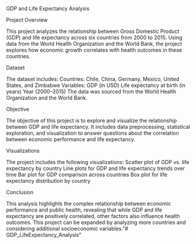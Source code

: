 GDP and Life Expectancy Analysis

Project Overview

This project analyzes the relationship between Gross Domestic Product (GDP) and life expectancy across six countries from 2000 to 2015. Using data from the World Health Organization and the World Bank, the project explores how economic growth correlates with health outcomes in these countries.

Dataset

The dataset includes:
Countries: Chile, China, Germany, Mexico, United States, and Zimbabwe
Variables:
GDP (in USD)
Life expectancy at birth (in years)
Year (2000–2015)
The data was sourced from the World Health Organization and the World Bank.

Objective

The objective of this project is to explore and visualize the relationship between GDP and life expectancy. It includes data preprocessing, statistical exploration, and visualization to answer questions about the correlation between economic performance and life expectancy.

Visualizations

The project includes the following visualizations:
Scatter plot of GDP vs. life expectancy by country
Line plots for GDP and life expectancy trends over time
Bar plot for GDP comparison across countries
Box plot for life expectancy distribution by country

Conclusion

This analysis highlights the complex relationship between economic performance and public health, revealing that while GDP and life expectancy are positively correlated, other factors also influence health outcomes. This project can be expanded by analyzing more countries and considering additional socioeconomic variables."# GDP_LifeExpectancy_Analysis" 
